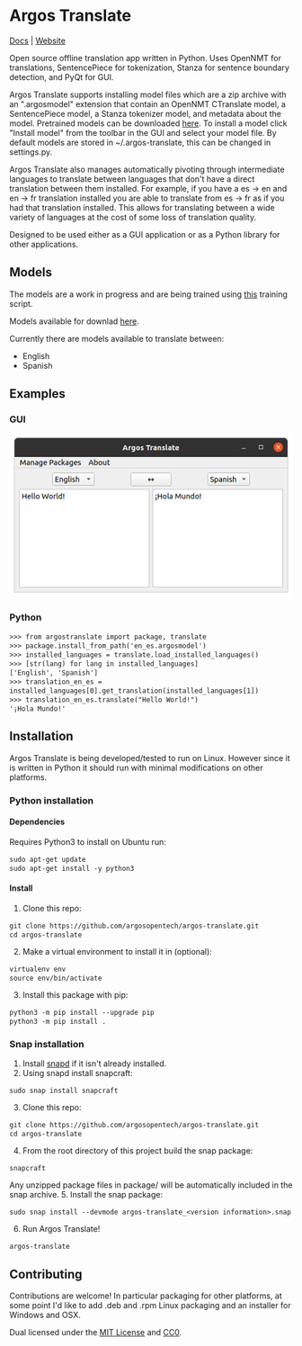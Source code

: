 # Argos Translate
[Docs](https://argos-translate.readthedocs.io) | [Website](https://www.argosopentech.com)

Open source offline translation app written in Python. Uses OpenNMT for translations, SentencePiece for tokenization, Stanza for sentence boundary detection, and PyQt for GUI.

Argos Translate supports installing model files which are a zip archive with an ".argosmodel" extension that contain an OpenNMT CTranslate model, a SentencePiece model, a Stanza tokenizer model, and metadata about the model. Pretrained models can be downloaded [here](https://drive.google.com/drive/folders/11wxM3Ze7NCgOk_tdtRjwet10DmtvFu3i). To install a model click "Install model" from the toolbar in the GUI and select your model file. By default models are stored in ~/.argos-translate, this can be changed in settings.py.

Argos Translate also manages automatically pivoting through intermediate languages to translate between languages that don't have a direct translation between them installed. For example, if you have a es -> en and en -> fr translation installed you are able to translate from es -> fr as if you had that translation installed. This allows for translating between a wide variety of languages at the cost of some loss of translation quality.

Designed to be used either as a GUI application or as a Python library for other applications.

## Models
The models are a work in progress and are being trained using [this](https://github.com/argosopentech/onmt-models) training script. 

Models available for downlad [here](https://drive.google.com/drive/folders/11wxM3Ze7NCgOk_tdtRjwet10DmtvFu3i).

Currently there are models available to translate between:
- English
- Spanish

## Examples
### GUI
![Screenshot](/img/Screenshot.png)

### Python
```
>>> from argostranslate import package, translate
>>> package.install_from_path('en_es.argosmodel')
>>> installed_languages = translate.load_installed_languages()
>>> [str(lang) for lang in installed_languages]
['English', 'Spanish']
>>> translation_en_es = installed_languages[0].get_translation(installed_languages[1])
>>> translation_en_es.translate("Hello World!")
'¡Hola Mundo!'
```

## Installation
Argos Translate is being developed/tested to run on Linux. However since it is written in Python it should run with minimal modifications on other platforms.

### Python installation
#### Dependencies
Requires Python3 to install on Ubuntu run:
```
sudo apt-get update
sudo apt-get install -y python3
```
#### Install
1. Clone this repo:
```
git clone https://github.com/argosopentech/argos-translate.git
cd argos-translate
```
2. Make a virtual environment to install it in (optional):
```
virtualenv env
source env/bin/activate
```
3. Install this package with pip:
```
python3 -m pip install --upgrade pip
python3 -m pip install .
```

### Snap installation
1. Install [snapd](https://snapcraft.io/docs/installing-snapd) if it isn't already installed.
2. Using snapd install snapcraft:
```
sudo snap install snapcraft
```
3. Clone this repo:
```
git clone https://github.com/argosopentech/argos-translate.git
cd argos-translate
```
4. From the root directory of this project build the snap package:
```
snapcraft
```
Any unzipped package files in package/ will be automatically included in the snap archive.
5. Install the snap package:
```
sudo snap install --devmode argos-translate_<version information>.snap
```
6. Run Argos Translate!
```
argos-translate
```

## Contributing
Contributions are welcome! In particular packaging for other platforms, at some point I'd like to add .deb and .rpm Linux packaging and an installer for Windows and OSX.

Dual licensed under the [MIT License](https://github.com/argosopentech/argos-translate/blob/master/LICENSE) and [CC0](https://creativecommons.org/share-your-work/public-domain/cc0/).
